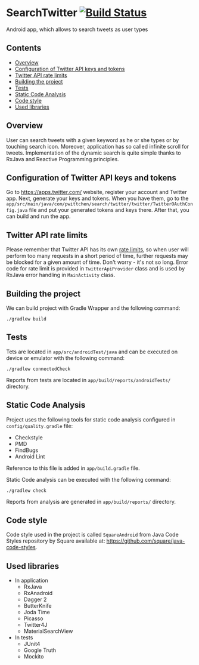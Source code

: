 SearchTwitter [![Build Status](https://travis-ci.org/pwittchen/SearchTwitter.svg)](https://travis-ci.org/pwittchen/SearchTwitter)
=============
Android app, which allows to search tweets as user types

Contents
--------

- [Overview](#overview)
- [Configuration of Twitter API keys and tokens](#configuration-of-twitter-api-keys-and-tokens)
- [Twitter API rate limits](#twitter-api-rate-limits)
- [Building the project](#building-the-project)
- [Tests](#tests)
- [Static Code Analysis](#static-code-analysis)
- [Code style](#code-style)
- [Used libraries](#used-libraries)

Overview
--------

User can search tweets with a given keyword as he or she types or by touching search icon. Moreover, application has so called infinite scroll for tweets. Implementation of the dynamic search is quite simple thanks to RxJava and Reactive Programming principles.

Configuration of Twitter API keys and tokens
--------------------------------------------

Go to https://apps.twitter.com/ website, register your account and Twitter app. Next, generate your keys and tokens. When you have them, go to the `app/src/main/java/com/pwittchen/search/twitter/twitter/TwitterOAuthConfig.java` file and put your generated tokens and keys there. After that, you can build and run the app.

Twitter API rate limits
-----------------------

Please remember that Twitter API has its own [rate limits](https://dev.twitter.com/rest/public/rate-limiting), so when user will perform too many requests in a short period of time, further requests may be blocked for a given amount of time. Don't worry - it's not so long. Error code for rate limit is provided in `TwitterApiProvider` class and is used by RxJava error handling in `MainActivity` class.

Building the project
--------------------

We can build project with Gradle Wrapper and the following command:

```
./gradlew build
```

Tests
-----

Tets are located in `app/src/androidTest/java` and can be executed on device or emulator with the following command:

```
./gradlew connectedCheck
```

Reports from tests are located in `app/build/reports/androidTests/` directory.

Static Code Analysis
--------------------

Project uses the following tools for static code analysis configured in `config/quality.gradle`
file:
- Checkstyle
- PMD
- FindBugs
- Android Lint

Reference to this file is added in `app/build.gradle` file.

Static Code analysis can be executed with the following command:

```
./gradlew check
```

Reports from analysis are generated in `app/build/reports/` directory.

Code style
----------

Code style used in the project is called `SquareAndroid` from Java Code Styles repository by Square available at: https://github.com/square/java-code-styles.

Used libraries
--------------
- In application
  - RxJava
  - RxAnadroid
  - Dagger 2
  - ButterKnife
  - Joda Time
  - Picasso
  - Twitter4J
  - MaterialSearchView
- In tests
  - JUnit4
  - Google Truth
  - Mockito
